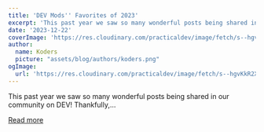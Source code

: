 ```yaml
---
title: 'DEV Mods'' Favorites of 2023'
excerpt: 'This past year we saw so many wonderful posts being shared in our community on DEV!   Thankfully,...'
date: '2023-12-22'
coverImage: 'https://res.cloudinary.com/practicaldev/image/fetch/s--hgvKkR2X--/c_imagga_scale,f_auto,fl_progressive,h_420,q_auto,w_1000/https://dev-to-uploads.s3.amazonaws.com/uploads/articles/oy278o0962uvxspf5qan.jpg'
author:
  name: Koders
  picture: "assets/blog/authors/koders.png"
ogImage:
  url: 'https://res.cloudinary.com/practicaldev/image/fetch/s--hgvKkR2X--/c_imagga_scale,f_auto,fl_progressive,h_420,q_auto,w_1000/https://dev-to-uploads.s3.amazonaws.com/uploads/articles/oy278o0962uvxspf5qan.jpg'
---
```


This past year we saw so many wonderful posts being shared in our community on DEV!   Thankfully,...

[Read more](https://dev.to/devteam/dev-mods-favorites-of-2023-2k3c)
